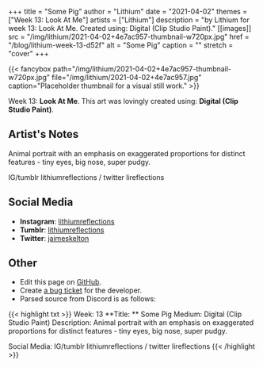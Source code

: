 +++
title =       "Some Pig"
author =      "Lithium"
date =        "2021-04-02"
themes =      ["Week 13: Look At Me"]
artists =     ["Lithium"]
description = "by Lithium for week 13: Look At Me. Created using: Digital (Clip Studio Paint)."
[[images]]
      src = "/img/lithium/2021-04-02+4e7ac957-thumbnail-w720px.jpg"
      href = "/blog/lithium-week-13-d52f"
      alt = "Some Pig"
      caption = ""
      stretch = "cover"
+++

{{< fancybox path="/img/lithium/2021-04-02+4e7ac957-thumbnail-w720px.jpg" file="/img/lithium/2021-04-02+4e7ac957.jpg" caption="Placeholder thumbnail for a visual still work." >}}


Week 13: **Look At Me**. This art was lovingly created using: **Digital (Clip Studio Paint)**.

## Artist's Notes

Animal portrait with an emphasis on exaggerated proportions for distinct features - tiny eyes, big nose, super pudgy. 

IG/tumblr lithiumreflections / twitter lireflections

## Social Media

- **Instagram**: <a href='https://instagram.com/lithiumreflections' target='_blank'>lithiumreflections</a>
- **Tumblr**: <a href='https://lithiumreflections.tumblr.com' target='_blank'>lithiumreflections</a>
- **Twitter**: <a href='https://twitter.com/jaimeskelton' target='_blank'>jaimeskelton</a>

## Other

- Edit this page on [GitHub](https://github.com/teaminkling/web-refresh/edit/main/content/blog/lithium-week-13-d52f.md).
- Create [a bug ticket](https://github.com/teaminkling/web-refresh/issues/new?assignees=&labels=bug&template=problem-report.md&title=) for the developer.
- Parsed source from Discord is as follows:

{{< highlight txt >}}
Week: 13
**Title:  ** Some Pig
Medium: Digital (Clip Studio Paint)
Description: Animal portrait with an emphasis on exaggerated proportions for distinct features - tiny eyes, big nose, super pudgy. 

Social Media: IG/tumblr lithiumreflections / twitter lireflections
{{< /highlight >}}
